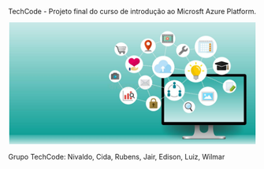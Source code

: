 TechCode - Projeto final do curso de introdução ao Microsft Azure Platform.

<p align="center">
  <img width="500" src="img/banner-techcode.jpg">
</p>

Grupo TechCode:
Nivaldo, 
Cida, 
Rubens, 
Jair, 
Edison, 
Luiz,
Wilmar
